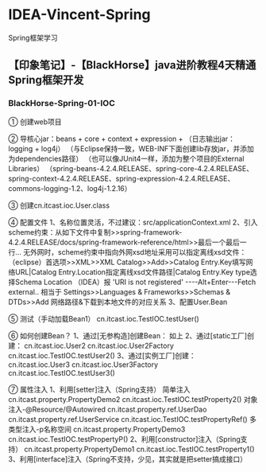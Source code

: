 # IDEA-Vincent-Spring
Spring框架学习

## 【印象笔记】-【BlackHorse】java进阶教程4天精通Spring框架开发

### BlackHorse-Spring-01-IOC

① 创建web项目

② 导核心jar：beans + core + context + expression + （日志输出jar：logging + log4j）
（与Eclipse保持一致，WEB-INF下面创建lib存放jar，并添加为dependencies路径）
（也可以像JUnit4一样，添加为整个项目的External Libraries）
（spring-beans-4.2.4.RELEASE、spring-core-4.2.4.RELEASE、spring-context-4.2.4.RELEASE、spring-expression-4.2.4.RELEASE、commons-logging-1.2、log4j-1.2.16）

③ 创建cn.itcast.ioc.User.class

④ 配置文件
1、名称位置灵活，不过建议：src/applicationContext.xml
2、引入scheme约束：从如下文件中复制>>spring-framework-4.2.4.RELEASE/docs/spring-framework-reference/html>>最后一个最后一行...
无外网时，scheme约束中指向外网xsd地址采用可以指定离线xsd文件：
（eclipse）首选项>>XML>>XML Catalog>>Add>>Catalog Entry.Key填写网络URL|Catalog Entry.Location指定离线xsd文件路径|Catalog Entry.Key type选择Schema Location
（IDEA）报 'URI is not registered' ----Alt+Enter---Fetch external.. 相当于 Settings>>Languages & Frameworks>>Schemas & DTDs>>Add 网络路径&下载到本地文件的对应关系
3、配置User.Bean

⑤ 测试（手动加载Bean1）
cn.itcast.ioc.TestIOC.testUser()

⑥ 如何创建Bean？
1、通过[无参构造]创建Bean：
如上
2、通过[static工厂]创建：
cn.itcast.ioc.User2
cn.itcast.ioc.User2Factory
cn.itcast.ioc.TestIOC.testUser2()
3、通过[实例工厂]创建：
cn.itcast.ioc.User3
cn.itcast.ioc.User3Factory
cn.itcast.ioc.TestIOC.testUser3()

⑦ 属性注入
1、利用[setter]注入（Spring支持）
简单注入
cn.itcast.property.PropertyDemo2
cn.itcast.ioc.TestIOC.testProperty2()
对象注入-@Resource/@Autowired
cn.itcast.property.ref.UserDao
cn.itcast.property.ref.UserService
cn.itcast.ioc.TestIOC.testPropertyRef()
多类型注入-p名称空间
cn.itcast.property.PropertyDemo3
cn.itcast.ioc.TestIOC.testPropertyP()
2、利用[constructor]注入（Spring支持）
cn.itcast.property.PropertyDemo1
cn.itcast.ioc.TestIOC.testProperty1()
3、利用[interface]注入（Spring不支持，少见，其实就是把setter搞成接口）